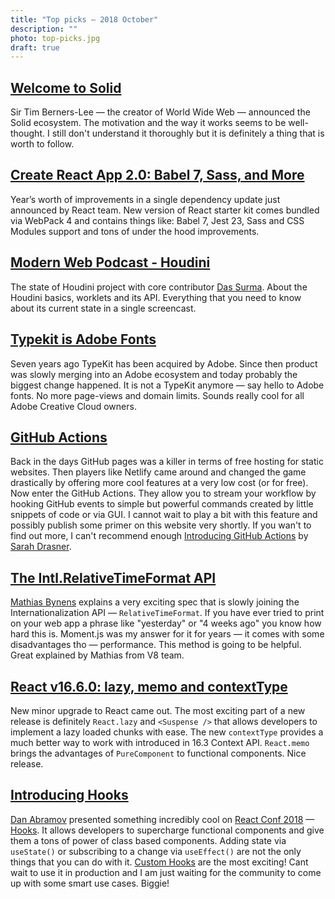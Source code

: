```yaml
---
title: "Top picks — 2018 October"
description: ""
photo: top-picks.jpg
draft: true
---
```


## [Welcome to Solid](https://solid.inrupt.com/)

Sir Tim Berners-Lee — the creator of World Wide Web — announced the Solid ecosystem. The motivation and the way it works seems to be well-thought. I still don't understand it thoroughly but it is definitely a thing that is worth to follow.

## [Create React App 2.0: Babel 7, Sass, and More](https://reactjs.org/blog/2018/10/01/create-react-app-v2.html)

Year’s worth of improvements in a single dependency update just announced by React team. New version of React starter kit comes bundled via WebPack 4 and contains things like: Babel 7, Jest 23, Sass and CSS Modules support and tons of under the hood improvements.

## [Modern Web Podcast - Houdini](https://youtu.be/QbHJIybbPLM)

The state of Houdini project with core contributor [Das Surma](https://twitter.com/dassurma). About the Houdini basics, worklets and its API. Everything that you need to know about its current state in a single screencast.

## [Typekit is Adobe Fonts](https://theblog.adobe.com/typekit-is-adobe-fonts/)

Seven years ago TypeKit has been acquired by Adobe. Since then product was slowly merging into an Adobe ecosystem and today probably the biggest change happened. It is not a TypeKit anymore — say hello to Adobe fonts. No more page-views and domain limits. Sounds really cool for all Adobe Creative Cloud owners.

## [GitHub Actions](https://github.com/features/actions)

Back in the days GitHub pages was a killer in terms of free hosting for static websites. Then players like Netlify came around and changed the game drastically by offering more cool features at a very low cost (or for free). Now enter the GitHub Actions. They allow you to stream your workflow by hooking GitHub events to simple but powerful commands created by little snippets of code or via GUI. I cannot wait to play a bit with this feature and possibly publish some primer on this website very shortly. If you wan't to find out more, I can't recommend enough [Introducing GitHub Actions](https://css-tricks.com/introducing-github-actions/) by [Sarah Drasner](https://twitter.com/sarah_edo).

## [The Intl.RelativeTimeFormat API](https://developers.google.com/web/updates/2018/10/intl-relativetimeformat)

[Mathias Bynens](https://twitter.com/mathias) explains a very exciting spec that is slowly joining the Internationalization API — `RelativeTimeFormat`. If you have ever tried to print on your web app a phrase like "yesterday" or "4 weeks ago" you know how hard this is. Moment.js was my answer for it for years — it comes with some disadvantages tho — performance. This method is going to be helpful. Great explained by Mathias from V8 team.

## [React v16.6.0: lazy, memo and contextType](https://reactjs.org/blog/2018/10/23/react-v-16-6.html)

New minor upgrade to React came out. The most exciting part of a new release is definitely `React.lazy` and `<Suspense />` that allows developers to implement a lazy loaded chunks with ease. The new `contextType` provides a much better way to work with introduced in 16.3 Context API. `React.memo` brings the advantages of `PureComponent` to functional components. Nice release.

## [Introducing Hooks](https://reactjs.org/docs/hooks-intro.html)

[Dan Abramov](https://twitter.com/dan_abramov) presented something incredibly cool on [React Conf 2018](https://conf.reactjs.org/) — [Hooks](https://reactjs.org/docs/hooks-intro.html). It allows developers to supercharge functional components and give them a tons of power of class based components. Adding state via `useState()` or subscribing to a change via `useEffect()` are not the only things that you can do with it. [Custom Hooks](https://reactjs.org/docs/hooks-custom.html) are the most exciting! Cant wait to use it in production and I am just waiting for the community to come up with some smart use cases. Biggie!
